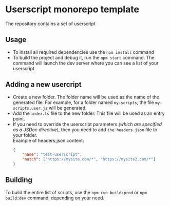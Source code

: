 # Userscript monorepo template
The repository contains a set of userscript

## Usage
* To install all required dependencies use the `npm install` command
* To build the project and debug it, run the `npm start` command. The command will launch the dev server where you can see a list of your userscript.

## Adding a new usercript
* Create a new folder. The folder name will be used as the name of the generated file. For example, for a folder named `my-scripts`, the file `my-scripts.user.js` will be generated.
* Add the `index.ts` file to the new folder. This file will be used as an entry point.
* If you need to override the userscript parameters *(which are specified as a JSDoc directive)*, then you need to add `the headers.json` file to your folder.   
Example of headers.json content:
    ```json
    {
        "name": "test-userscript",
        "match": ["https://mysite.com/*", "https://mysite2.com/*"]
    }
    ```
## Building
To build the entire list of scripts, use the `npm run build:prod` or `npm build:dev` command, depending on your need.
